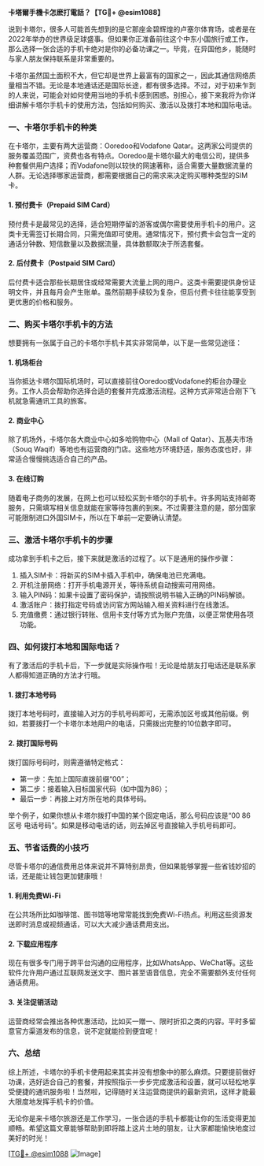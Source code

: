 **卡塔爾手機卡怎麽打電話？【TG💪+ @esim1088】**

说到卡塔尔，很多人可能首先想到的是它那座金碧辉煌的卢塞尔体育场，或者是在2022年举办的世界级足球盛事。但如果你正准备前往这个中东小国旅行或工作，那么选择一张合适的手机卡绝对是你的必备功课之一。毕竟，在异国他乡，能随时与家人朋友保持联系是非常重要的。

卡塔尔虽然国土面积不大，但它却是世界上最富有的国家之一，因此其通信网络质量相当不错。无论是本地通话还是国际长途，都有很多选择。不过，对于初来乍到的人来说，可能会对如何使用当地的手机卡感到困惑。别担心，接下来我将为你详细讲解卡塔尔手机卡的使用方法，包括如何购买、激活以及拨打本地和国际电话。

### 一、卡塔尔手机卡的种类

在卡塔尔，主要有两大运营商：Ooredoo和Vodafone Qatar。这两家公司提供的服务覆盖范围广，资费也各有特点。Ooredoo是卡塔尔最大的电信公司，提供多种套餐供用户选择；而Vodafone则以较快的网速著称，适合需要大量数据流量的人群。无论选择哪家运营商，都需要根据自己的需求来决定购买哪种类型的SIM卡。

#### 1. 预付费卡（Prepaid SIM Card）

预付费卡是最常见的选择，适合短期停留的游客或偶尔需要使用手机卡的用户。这类卡无需签订长期合同，只需充值即可使用。通常情况下，预付费卡会包含一定的通话分钟数、短信数量以及数据流量，具体数额取决于所选套餐。

#### 2. 后付费卡（Postpaid SIM Card）

后付费卡适合那些长期居住或经常需要大流量上网的用户。这类卡需要提供身份证明文件，并且每月会产生账单。虽然前期手续较为复杂，但后付费卡往往能享受到更优惠的价格和服务。

### 二、购买卡塔尔手机卡的方法

想要拥有一张属于自己的卡塔尔手机卡其实非常简单，以下是一些常见途径：

#### 1. 机场柜台

当你抵达卡塔尔国际机场时，可以直接前往Ooredoo或Vodafone的柜台办理业务。工作人员会帮助你选择合适的套餐并完成激活流程。这种方式非常适合刚下飞机就急需通讯工具的旅客。

#### 2. 商业中心

除了机场外，卡塔尔各大商业中心如多哈购物中心（Mall of Qatar）、瓦基夫市场（Souq Waqif）等地也有运营商的门店。这些地方环境舒适，服务态度也好，非常适合慢慢挑选适合自己的产品。

#### 3. 在线订购

随着电子商务的发展，在网上也可以轻松买到卡塔尔的手机卡。许多网站支持邮寄服务，只需填写相关信息就能在家等待包裹的到来。不过需要注意的是，部分国家可能限制进口外国SIM卡，所以在下单前一定要确认清楚。

### 三、激活卡塔尔手机卡的步骤

成功拿到手机卡之后，接下来就是激活的过程了。以下是通用的操作步骤：

1. 插入SIM卡：将新买的SIM卡插入手机中，确保电池已充满电。
2. 开机注册网络：打开手机电源开关，等待系统自动搜索可用网络。
3. 输入PIN码：如果卡设置了密码保护，请按照说明书输入正确的PIN码解锁。
4. 激活账户：拨打指定号码或访问官方网站输入相关资料进行在线激活。
5. 充值缴费：通过银行转账、信用卡支付等方式为账户充值，以便正常使用各项功能。

### 四、如何拨打本地和国际电话？

有了激活后的手机卡后，下一步就是实际操作啦！无论是给朋友打电话还是联系家人都得知道正确的方法才行哦。

#### 1. 拨打本地号码

拨打本地号码时，直接输入对方的手机号码即可，无需添加区号或其他前缀。例如，若要拨打一个卡塔尔本地用户的电话，只需拨出完整的10位数字即可。

#### 2. 拨打国际号码

拨打国际号码时，则需遵循特定格式：
- 第一步：先加上国际直拨前缀“00”；
- 第二步：接着输入目标国家代码（如中国为86）；
- 最后一步：再接上对方所在地的具体号码。

举个例子，如果你想从卡塔尔拨打中国的某个固定电话，那么号码应该是“00 86 区号 电话号码”。如果是移动电话的话，则去掉区号直接输入手机号码即可。

### 五、节省话费的小技巧

尽管卡塔尔的通信费用总体来说并不算特别昂贵，但如果能够掌握一些省钱妙招的话，还是能让钱包更加健康哦！

#### 1. 利用免费Wi-Fi

在公共场所比如咖啡馆、图书馆等地常常能找到免费Wi-Fi热点。利用这些资源发送即时消息或视频通话，可以大大减少通话费用支出。

#### 2. 下载应用程序

现在有很多专门用于跨平台沟通的应用程序，比如WhatsApp、WeChat等。这些软件允许用户通过互联网发送文字、图片甚至语音信息，完全不需要额外支付任何通话费用。

#### 3. 关注促销活动

运营商经常会推出各种优惠活动，比如买一赠一、限时折扣之类的内容。平时多留意官方渠道发布的信息，说不定就能捡到便宜呢！

### 六、总结

综上所述，卡塔尔的手机卡使用起来其实并没有想象中的那么麻烦。只要提前做好功课，选好适合自己的套餐，并按照指示一步步完成激活和设置，就可以轻松地享受便捷的通讯服务啦！当然啦，记得随时关注运营商提供的最新资讯，这样才能最大限度地发挥手机卡的价值。

无论你是来卡塔尔旅游还是工作学习，一张合适的手机卡都能让你的生活变得更加顺畅。希望这篇文章能够帮助到即将踏上这片土地的朋友，让大家都能愉快地度过美好的时光！

[[TG💪+ @esim1088](https://t.me/s/esim1088) ![Image](https://i.postimg.cc/4NQfJmqS/Snipaste-2025-05-13-00-14-12.png)]